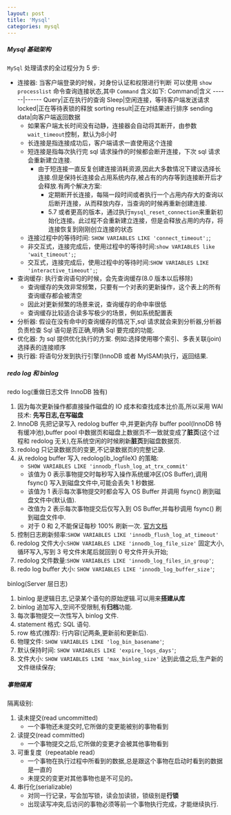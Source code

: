 ```yaml
---
layout: post
title: 'Mysql'
categories: mysql
---
```


##### Mysql 基础架构

``MySql`` 处理请求的全过程分为 5 步:

- 连接器: 当客户端登录的时候，对身份认证和权限进行判断
  可以使用 ``show processlist`` 命令查询连接状态,其中 ``Command`` 含义如下:
    Command|含义
    ------|------
    Query|正在执行的查询
    Sleep|空闲连接，等待客户端发送请求
    locked|正在等待表锁的释放
    sorting result|正在对结果进行排序
    sending data|向客户端返回数据
  - 如果客户端太长时间没有动静，连接器会自动将其断开，由参数``wait_timeout``控制，默认为8小时
  - 长连接是指连接成功后，客户端请求一直使用这个连接
  - 短连接是指每次执行完 sql 请求操作的时候都会断开连接，下次 sql 请求会重新建立连接.
    - 由于短连接一直反复创建连接消耗资源,因此大多数情况下建议选择长连接.但是保持长连接会占用系统内存,被占有的内存等到连接断开后才会释放.有两个解决方案:
      - 定期断开长连接，每隔一段时间或者执行一个占用内存大的查询以后断开连接，从而释放内存，当查询的时候再重新创建连接.
      - 5.7 或者更高的版本，通过执行``mysql_reset_connection``来重新初始化连接。此过程不会重新建立连接，但是会释放占用的内存，将连接恢复到刚刚创立连接的状态
  - 连接过程中的等待时间: ``SHOW VARIABLES LIKE 'connect_timeout';``;
  - 非交互式，连接完成后，使用过程中的等待时间:``show VARIABLES like 'wait_timeout';``;
  - 交互式，连接完成后，使用过程中的等待时间:``SHOW VARIABLES LIKE 'interactive_timeout';``;
- 查询缓存: 执行查询语句的时候，会先查询缓存(8.0 版本以后移除)
  - 查询缓存的失效非常频繁，只要有一个对表的更新操作，这个表上的所有查询缓存都会被清空
  - 因此对更新频繁的场景来说，查询缓存的命中率很低
  - 查询缓存比较适合读多写极少的场景，例如系统配置表
- 分析器: 假设在没有命中的查询缓存的情况下,sql 请求就会来到分析器,分析器负责检查 Sql 语句是否正确,明确 Sql 要完成的功能.
- 优化器: 为 sql 提供优化执行的方案. 例如:选择使用哪个索引、多表关联(join)选择表的连接顺序
- 执行器: 将语句分发到执行引擎(InnoDB 或者 MyISAM)执行，返回结果.

##### redo log 和 binlog

redo log(重做日志文件 InnoDB 独有)

1. 因为每次更新操作都直接操作磁盘的 IO 成本和查找成本比价高,所以采用 WAl 技术: **先写日志,在写磁盘**
2. InnoDB 先把记录写入 redolog buffer 中,并更新内存 buffer pool(InnoDB 特有缓冲池),buffer pool 中数据页和磁盘上数据页不一致就变成了**脏页**(这个过程和 redolog 无关),在系统空闲的时候刷新**脏页**到磁盘数据页.
3. redolog 只记录数据页的变更,不记录数据页的完整记录.
4. 从 redolog buffer 写入 redolog(ib_logfileX) 的策略:
   - ``SHOW VARIABLES LIKE 'innodb_flush_log_at_trx_commit'``
   - 该值为 0 表示事物提交时每秒写入操作系统缓冲区(OS Buffer),调用 fsync() 写入到磁盘文件中,可能会丢失 1 秒数据.
   - 该值为 1 表示每次事物提交时都会写入 OS Buffer 并调用 fsync() 刷到磁盘文件中(默认值).
   - 改值为 2 表示每次事物提交后仅写入到 OS Buffer,并每秒调用 fsync() 刷到磁盘文件中.
   - 对于 0 和 2,不能保证每秒 100% 刷新一次. [官方文档](https://dev.mysql.com/doc/refman/5.6/en/innodb-parameters.html#sysvar_innodb_flush_log_at_trx_commit)
5. 控制日志刷新频率:``SHOW VARIABLES LIKE 'innodb_flush_log_at_timeout'``
6. redolog 文件大小:``SHOW VARIABLES LIKE 'innodb_log_file_size'`` 固定大小,循环写入,写到 3 号文件末尾后就回到 0 号文件开头开始;
7. redolog 文件数量:``SHOW VARIABLES LIKE 'innodb_log_files_in_group'``;
8. redo log buffer 大小: ``SHOW VARIABLES LIKE 'innodb_log_buffer_size'``;
  
binlog(Server 层日志)

1. binlog 是逻辑日志,记录某个语句的原始逻辑.可以用来**搭建从库**
2. binlog 追加写入,空间不受限制,有**归档**功能.
3. 每次事物提交一次性写入 binlog 文件.
4. statement 格式: SQL 语句.
5. row 格式(推荐): 行内容(记两条,更新前和更新后).
6. 物理文件: ``SHOW VARIABLES LIKE 'log_bin_basename'``;
7. 默认保持时间: ``SHOW VARIABLES LIKE 'expire_logs_days'``;
8. 文件大小: ``SHOW VARIABLES LIKE 'max_binlog_size'`` 达到此值之后,生产新的文件继续保存;

##### 事物隔离

隔离级别:

1. 读未提交(read uncommitted)
   - 一个事物还未提交时,它所做的变更能被别的事物看到
2. 读提交(read committed)
   - 一个事物提交之后,它所做的变更才会被其他事物看到
3. 可重复度（repeatable read）
   - 一个事物在执行过程中所看到的数据,总是跟这个事物在启动时看到的数据是一直的
   - 未提交的变更对其他事物也是不可见的。
4. 串行化(serializable)
   - 对同一行记录，写会加写锁，读会加读锁，锁级别是**行锁**
   - 出现读写冲突,后访问的事物必须等前一个事物执行完成，才能继续执行.